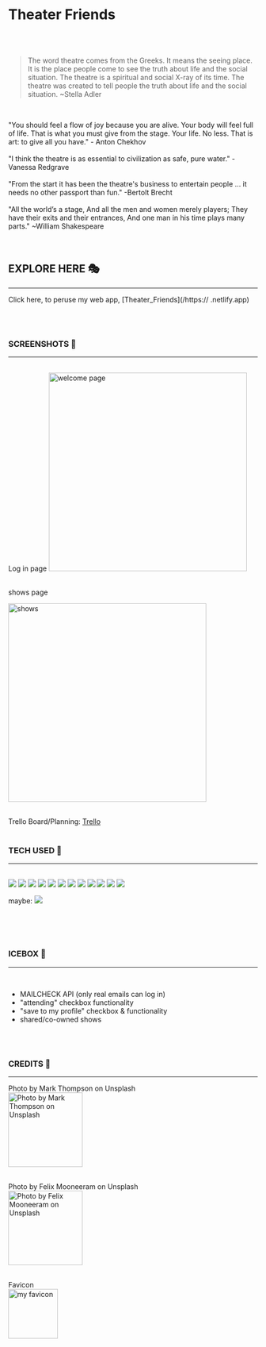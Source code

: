 # Theater Friends 


<br>
<br>

> The word theatre comes from the Greeks. It means the seeing place. It is the place people come to see the truth about life and the social situation. The theatre is a spiritual and social X-ray of its time. The theatre was created to tell people the truth about life and the social situation. ~Stella Adler 

<br>

"You should feel a flow of joy because you are alive. Your body will feel full of life. That is what you must give from the stage. Your life. No less. That is art: to give all you have." - Anton Chekhov<br><br>
"I think the theatre is as essential to civilization as safe, pure water." -Vanessa Redgrave
<br>
<br>
"From the start it has been the theatre's business to entertain people ... it needs no other passport than fun." -Bertolt Brecht
<br><br>
"All the world’s a stage,
And all the men and women merely players;
They have their exits and their entrances,
And one man in his time plays many parts."
~William Shakespeare
<br>
<br>
<br>

## EXPLORE HERE  🎭
___________________

Click here, to peruse my web app, [Theater_Friends](/https:// .netlify.app)

<br>
<br>

### SCREENSHOTS 📸
___________
<br>
Log in page


<img src ="https://imgur.com/ .png" alt="welcome page" width="400"/>
<br>
<br>

shows page



<img src ="https://" alt="shows" width="400"/>
<br>
<br>

Trello Board/Planning: [Trello](https://trello.com/b/areQ48Dy/theaterfriends)
<br>
<br>

### TECH USED 👯
________________


<br>
<img src="https://img.shields.io/badge/Python-3776AB?style=for-the-badge&logo=python&logoColor=white">
 <img src="https://img.shields.io/badge/Flask-000000?style=for-the-badge&logo=flask&logoColor=white">
<img src="https://img.shields.io/badge/React_Native-20232A?style=for-the-badge&logo=react&logoColor=61DAFB">
 <img src="https://img.shields.io/badge/React-20232A?style=for-the-badge&logo=react&logoColor=61DAFB">
 <img src="https://img.shields.io/badge/PostgreSQL-316192?style=for-the-badge&logo=postgresql&logoColor=white">
 <img src="https://img.shields.io/badge/HTML5-E34F26?style=for-the-badge&logo=html5&logoColor=white">
 <img src="https://img.shields.io/badge/CSS3-1572B6?style=for-the-badge&logo=css3&logoColor=white">
 <img src="https://img.shields.io/badge/JavaScript-F7DF1E?style=for-the-badge&logo=javascript&logoColor=black">
 <img src="https://img.shields.io/badge/GitHub-100000?style=for-the-badge&logo=github&logoColor=white">
 <img src="https://img.shields.io/badge/Node.js-43853D?style=for-the-badge&logo=node.js&logoColor=white">
 <img src="https://img.shields.io/badge/Netlify-00C7B7?style=for-the-badge&logo=netlify&logoColor=white">
 <img src="https://img.shields.io/badge/Heroku-430098?style=for-the-badge&logo=heroku&logoColor=white">
 
 maybe: <img src="	https://img.shields.io/badge/Amazon_AWS-232F3E?style=for-the-badge&logo=amazon-aws&logoColor=white">

 <br>

 

<br>
<br>

### ICEBOX 🧊
___________________
<br>

- MAILCHECK API (only real emails can log in)
- "attending" checkbox functionality
- "save to my profile" checkbox & functionality
- shared/co-owned shows


<br>
<br>

### CREDITS 🎫
______________________________

Photo by Mark Thompson on Unsplash<br>
<img src="https://i.imgur.com/J4l2ze9.jpg" alt="Photo by Mark Thompson on Unsplash" width="150" />
<br>
<br>

Photo by Felix Mooneeram on Unsplash <br>
<img src="https://i.imgur.com/CsygsNR.jpg" alt="Photo by Felix Mooneeram on Unsplash" width="150"/>
<br>
<br>

Favicon<br>
<img src="https://i.imgur.com/NaU6Di4.jpg" alt="my favicon" width="100" />
<br><br>

